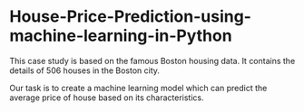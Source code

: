 # House-Price-Prediction-using-machine-learning-in-Python
This case study is based on the famous Boston housing data. It contains the details of 506 houses in the Boston city. 

Our task is to create a machine learning model which can predict the average price of house based on its characteristics.
